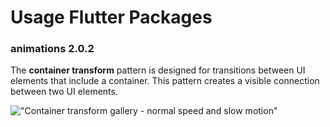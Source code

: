 # Usage Flutter Packages


### animations 2.0.2

The **container transform** pattern is designed for transitions between UI elements that include a container. This pattern creates a visible connection between two UI elements.

!["Container transform gallery - normal speed and slow motion"](example/demo_gifs/container_transform_lineup.gif)
